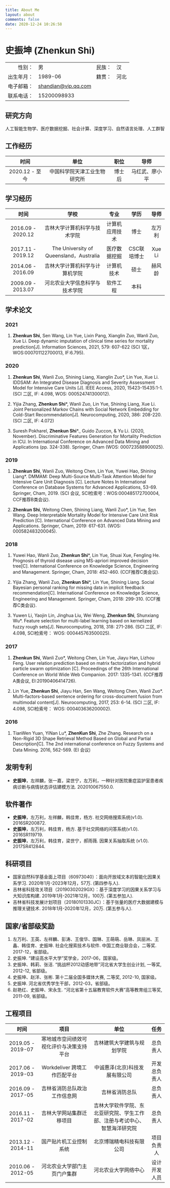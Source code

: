 ```yaml
---
title: About Me
layout: about
comments: false
date: 2020-12-24 10:26:58
---
```


# 史振坤 (Zhenkun Shi)

| | | | | 
|-----:|:-----|-----:|:-----|
|性别：|男|民族：|汉|
|出生年月：|1989-06|籍贯：|河北|
|电子邮箱：|shandian@vip.qq.com|
|联系电话：|15200098933|


## 研究方向

人工智能生物学、医疗数据挖掘、社会计算、深度学习、自然语言处理、人工群智
<br/>

## 工作经历

|时间|单位|职位|导师|
|:---------:|:--------------:|:--------------:|:--------------:|
|2020.12 - 至今|中国科学院天津工业生物研究所|博士后|马红武、廖小平|


## 学习经历


|时间|学校|专业|学历|导师
|:---------:|:--------------:|:--------------:|:--------------:|:--------------:|
|2016.09 - 2020.12|吉林大学计算机科学与技术学院|计算机应用技术|博士|左万利
|2017.11 - 2019.12|The University of Queensland，Australia|医疗数据挖掘|CSC联培博士| Xue Li
|2014.06 - 2016.09|吉林大学计算机科学与计算机学院|计算机技术|硕士|赫风龄
|2009.09 - 2013.07|河北农业大学信息科学与技术学院|软件工程|本科|


## 学术论文

### 2021
1. **Zhenkun Shi**, Sen Wang, Lin Yue, Lixin Pang, Xianglin Zuo, Wanli Zuo, Xue Li. Deep dynamic imputation of clinical time series for mortality prediction[J]. Information Sciences, 2021, 579: 607-622 (SCI 1区， WOS:000701122700013, IF:6.795).

### 2020
1. **Zhenkun Shi**, Wanli Zuo, Shining Liang, Xianglin Zuo*, Lin Yue, Xue Li. IDDSAM: An Integrated Disease Diagnosis and Severity Assessment Model for Intensive Care Units [J]. IEEE Access, 2020, 15423-15435:1-1. (SCI 二区, IF: 4.098, WOS: 000524741300012).

2. Yijia Zhang, **Zhenkun Shi***, Wanli Zuo, Lin Yue, Shining Liang, Xue Li. Joint Personalized Markov Chains with Social Network Embedding for Cold-Start Recommendation[J]. Neurocomputing, 2020, 386: 208-220. (SCI 二区, IF: 4.072)

3. Suresh Pokharel, **Zhenkun Shi***., Guido Zuccon, & Yu Li. (2020, November). Discriminative Features Generation for Mortality Prediction in ICU. In International Conference on Advanced Data Mining and Applications (pp. 324-338). Springer, Cham (WOS: 000723588900025).

### 2019

1. **Zhenkun Shi**, Wanli Zuo, Weitong Chen, Lin Yue, Yuwei Hao, Shining Liang*. DMMAM: Deep Multi-Source Multi-Task Attention Model for Intensive Care Unit Diagnosis [C]. Lecture Notes In International Conference on Database Systems for Advanced Applications, 53-69. Springer, Cham, 2019. (SCI 会议, SCI检索号：WOS:000485172700004, CCF推荐B类会议).

2. **Zhenkun Shi**, Weitong Chen, Shining Liang, Wanli Zuo*, Lin Yue, Sen Wang. Deep Interpretable Mortality Model for Intensive Care Unit Risk Prediction [C]. International Conference on Advanced Data Mining and Applications. Springer, Cham, 2019: 617-631. (WOS: 000582483200045).


### 2018

1. Yuwei Hao, Wanli Zuo, **Zhenkun Shi***, Lin Yue, Shuai Xue, Fengling He. Prognosis of thyroid disease using MS-apriori improved decision tree[C]. International Conference on Knowledge Science, Engineering and Management. Springer, Cham, 2018: 452-460. (CCF推荐C类会议).

2. Yijia Zhang, Wanli Zuo, **Zhenkun Shi***, Lin Yue, Shining Liang. Social Bayesian personal ranking for missing data in implicit feedback recommendation[C]. International Conference on Knowledge Science, Engineering and Management. Springer, Cham, 2018: 299-310. (CCF推荐C类会议).

3. Yuwen Li, Yaojin Lin, Jinghua Liu, Wei Weng, **Zhenkun Shi**, Shunxiang Wu*. Feature selection for multi-label learning based on kernelized fuzzy rough sets[J]. Neurocomputing, 2018, 318: 271-286. (SCI 二区, IF: 4.098, SCI检索号： WOS: 000445763500025).


### 2017

1. **Zhenkun Shi**, Wanli Zuo*, Weitong Chen, Lin Yue, Jiayu Han, Lizhou Feng. User relation prediction based on matrix factorization and hybrid particle swarm optimization [C]. Proceedings of the 26th International Conference on World Wide Web Companion. 2017: 1335-1341. (CCF推荐A类会议, EI:20190406414726).

2. Lin Yue, **Zhenkun Shi**, Jiayu Han, Sen Wang, Weitong Chen, Wanli Zuo*. Multi-factors-based sentence ordering for cross-document fusion from multimodal content[J]. Neurocomputing, 2017, 253: 6-14. (SCI 二区, IF: 4.098, SCI检索号： WOS: 000403636200002).

### 2016

1. TianWen Yuan, YiNan Lu*, **ZhenKun Shi**, Zhe Zhang. Research on a Non-Rigid 3D Shape Retrieval Method Based on Global and Partial Description[C]. The 2nd international conference on Fuzzy Systems and Data Mining. 2016, 562-569. (EI 会议)


## 发明专利

* **史振坤**，左祥麟，张一嘉，梁世宁，左万利，一种针对医院重症监护室患者疾病诊断与病情状态评估建模方法. 202010067550.0.

## 软件著作

* **史振坤**，左万利，左祥麟，韩佳育，杨方. 社交网络搜索系统(v1.0). 2016SR200872.
* **史振坤**，左万利，韩佳育，杨方. 基于社交网络的问答系统(v1.0). 2016SR119719.
* **史振坤**，左万利，韩佳育，梁世宁，郝雨薇. 因果关系抽取系统 (v1.0). 2017SR412844.

## 科研项目

* 国家自然科学基金面上项目（60973040）：面向开放域文本的智能化因果关系学习. 2020年1月-2023年12月，57万. (第四参与人).
* 吉林省科技攻关项目（20190302029GX）：基于深度学习的因果关系学习与大知识库构建. 2019年1月-2021年12月，100万. (第五参加人).
* 吉林省科技发展计划项目（20180101330JC）：基于张量的医疗大数据建模与推理关键技术. 2018年1月-2020年12月，20万. (第五参与人).

## 国家/省部级奖励

1. 左万利、王英、左祥麟、彭涛、王俊华、国琳、王萌萌、岳琳、凤丽洲、王鑫、韩佳育、史振坤. 社会化搜索技术与软件. 中国工商业联合会，二等奖. 2017-12，省部级。
2. 史振坤. “建设高水平大学”奖学金，2017-06，国家级。
3. 史振坤、韩莉、张洁. “挑战杯2012动感地带”河北省大学生创业计划, 一等奖, 2012-12, 省部级。
4. 史振坤、赵洋、张彬. 第十二届全国多媒体大赛, 二等奖, 2012-10, 国家级。
5. 史振坤. 河北省优秀学生干部，2012-03，省部级。
5. 赵艳红、史振坤、宋永生. “河北省第十五届教育软件大赛”高等教育组三等奖, 2011-09, 省部级。


## 工程项目


|时间|项目|单位|任务|
|:---------:|:--------------:|:--------------:|:--------------:|
|2019.05 - 2019-07| 寒地城市空间绩效可视化评价与决策支持平台 |吉林建筑大学建筑与规划学院|总负责人|
|2017.06 - 2019-03| Workdeliver 跨境工作匹配平台 |中诚惠泽(北京)科技发展有限公司|开发总负责人|
|2016.09 - 2017-05| 吉林省消防总队政治工作信息网 |吉林省消防总队|总负责人|
|2016.11 - 2017-02| 吉林大学网站集群迁移项目 |吉林大学软件学院、东北亚研究院、学生工作部、注册与考试中心、智慧海洋研究院|总负责人|
|2013.12 - 2014-11| 国产贴片机工业控制系统 |北京博瑞精电科技有限公司|项目负责人|
|2010.06 - 2012-05| 河北农业大学部门主页门户集群 |河北农业大学网络中心|设计开发人员|